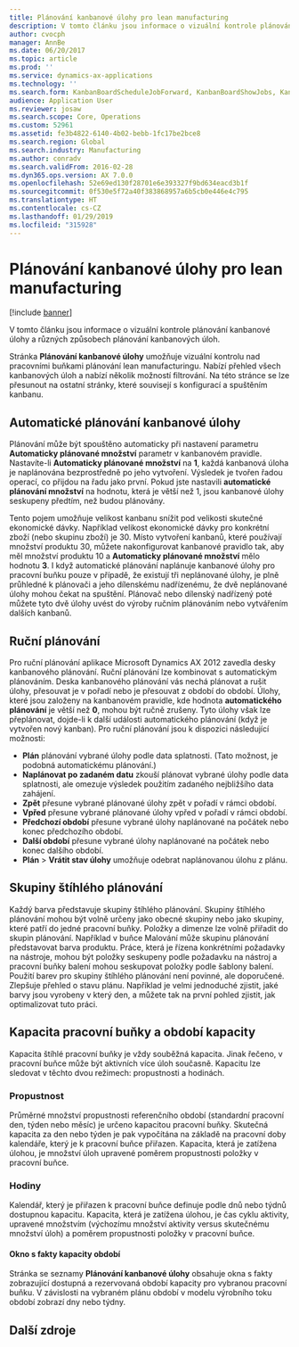 ```yaml
---
title: Plánování kanbanové úlohy pro lean manufacturing
description: V tomto článku jsou informace o vizuální kontrole plánování kanbanové úlohy a různých způsobech plánování kanbanových úloh.
author: cvocph
manager: AnnBe
ms.date: 06/20/2017
ms.topic: article
ms.prod: ''
ms.service: dynamics-ax-applications
ms.technology: ''
ms.search.form: KanbanBoardScheduleJobForward, KanbanBoardShowJobs, KanbanJobSchedulingListPage
audience: Application User
ms.reviewer: josaw
ms.search.scope: Core, Operations
ms.custom: 52961
ms.assetid: fe3b4822-6140-4b02-bebb-1fc17be2bce8
ms.search.region: Global
ms.search.industry: Manufacturing
ms.author: conradv
ms.search.validFrom: 2016-02-28
ms.dyn365.ops.version: AX 7.0.0
ms.openlocfilehash: 52e69ed130f28701e6e393327f9bd634eacd3b1f
ms.sourcegitcommit: 0f530e5f72a40f383868957a6b5cb0e446e4c795
ms.translationtype: HT
ms.contentlocale: cs-CZ
ms.lasthandoff: 01/29/2019
ms.locfileid: "315928"
---
```

# <a name="kanban-job-scheduling-for-lean-manufacturing"></a>Plánování kanbanové úlohy pro lean manufacturing

[!include [banner](../includes/banner.md)]

V tomto článku jsou informace o vizuální kontrole plánování kanbanové úlohy a různých způsobech plánování kanbanových úloh.  

Stránka **Plánování kanbanové úlohy** umožňuje vizuální kontrolu nad pracovními buňkami plánování lean manufacturingu. Nabízí přehled všech kanbanových úloh a nabízí několik možností filtrování. Na této stránce se lze přesunout na ostatní stránky, které souvisejí s konfigurací a spuštěním kanbanu.

## <a name="automatic-scheduling-of-kanban-jobs"></a>Automatické plánování kanbanové úlohy
Plánování může být spouštěno automaticky při nastavení parametru **Automaticky plánované množství** parametr v kanbanovém pravidle. Nastavíte-li **Automaticky plánované množství** na **1**, každá kanbanová úloha je naplánována bezprostředně po jeho vytvoření. Výsledek je tvořen řadou operací, co přijdou na řadu jako první. Pokud jste nastavili **automatické plánování množství** na hodnotu, která je větší než 1, jsou kanbanové úlohy seskupeny předtím, než budou plánovány. 

Tento pojem umožňuje velikost kanbanu snížit pod velikosti skutečné ekonomické dávky. Například velikost ekonomické dávky pro konkrétní zboží (nebo skupinu zboží) je 30. Místo vytvoření kanbanů, které používají množství produktu 30, můžete nakonfigurovat kanbanové pravidlo tak, aby měl množství produktu 10 a **Automaticky plánované množství** mělo hodnotu **3**. I když automatické plánování naplánuje kanbanové úlohy pro pracovní buňku pouze v případě, že existují tři neplánované úlohy, je plně průhledné k plánovači a jeho dílenskému nadřízenému, že dvě neplánované úlohy mohou čekat na spuštění. Plánovač nebo dílenský nadřízený poté můžete tyto dvě úlohy uvést do výroby ručním plánováním nebo vytvářením dalších kanbanů.

## <a name="manual-scheduling"></a>Ruční plánování
Pro ruční plánování aplikace Microsoft Dynamics AX 2012 zavedla desky kanbanového plánování. Ruční plánování lze kombinovat s automatickým plánováním. Deska kanbanového plánování vás nechá plánovat a rušit úlohy, přesouvat je v pořadí nebo je přesouvat z období do období. Úlohy, které jsou založeny na kanbanovém pravidle, kde hodnota **automatického plánování** je větší než **0**, mohou být ručně zrušeny. Tyto úlohy však lze přeplánovat, dojde-li k další události automatického plánování (když je vytvořen nový kanban). Pro ruční plánování jsou k dispozici následující možnosti:

-   **Plán** plánování vybrané úlohy podle data splatnosti. (Tato možnost, je podobná automatickému plánování.)
-   **Naplánovat po zadaném datu** zkouší plánovat vybrané úlohy podle data splatnosti, ale omezuje výsledek použitím zadaného nejbližšího data zahájení.
-   **Zpět** přesune vybrané plánované úlohy zpět v pořadí v rámci období.
-   **Vpřed** přesune vybrané plánované úlohy vpřed v pořadí v rámci období.
-   **Předchozí období** přesune vybrané úlohy naplánované na počátek nebo konec předchozího období.
-   **Další období** přesune vybrané úlohy naplánované na počátek nebo konec dalšího období.
-   **Plán** &gt; **Vrátit stav úlohy** umožňuje odebrat naplánovanou úlohu z plánu.

## <a name="lean-scheduling-groups"></a>Skupiny štíhlého plánování
Každý barva představuje skupiny štíhlého plánování. Skupiny štíhlého plánování mohou být volně určeny jako obecné skupiny nebo jako skupiny, které patří do jedné pracovní buňky. Položky a dimenze lze volně přiřadit do skupin plánování. Například v buňce Malování může skupinu plánování představovat barva produktu. Práce, která je řízena konkrétními požadavky na nástroje, mohou být položky seskupeny podle požadavku na nástroj a pracovní buňky balení mohou seskupovat položky podle šablony balení. Použití barev pro skupiny štíhlého plánování není povinné, ale doporučené. Zlepšuje přehled o stavu plánu. Například je velmi jednoduché zjistit, jaké barvy jsou vyrobeny v který den, a můžete tak na první pohled zjistit, jak optimalizovat tuto práci.

## <a name="work-cell-capacity-and-period-capacity"></a>Kapacita pracovní buňky a období kapacity
Kapacita štíhlé pracovní buňky je vždy souběžná kapacita. Jinak řečeno, v pracovní buňce může být aktivních více úloh současně. Kapacitu lze sledovat v těchto dvou režimech: propustnosti a hodinách.

### <a name="throughput"></a>Propustnost

Průměrné množství propustnosti referenčního období (standardní pracovní den, týden nebo měsíc) je určeno kapacitou pracovní buňky. Skutečná kapacita za den nebo týden je pak vypočítána na základě na pracovní doby kalendáře, který je k pracovní buňce přiřazen. Kapacita, která je zatížena úlohou, je množství úloh upravené poměrem propustnosti položky v pracovní buňce.

### <a name="hours"></a>Hodiny

Kalendář, který je přiřazen k pracovní buňce definuje podle dnů nebo týdnů dostupnou kapacitu. Kapacita, která je zatížena úlohou, je čas cyklu aktivity, upravené množstvím (výchozímu množství aktivity versus skutečnému množství úloh) a poměrem propustnosti položky v pracovní buňce.

#### <a name="period-capacity-factbox"></a>Okno s fakty kapacity období

Stránka se seznamy **Plánování kanbanové úlohy** obsahuje okna s fakty zobrazující dostupná a rezervovaná období kapacity pro vybranou pracovní buňku. V závislosti na vybraném plánu období v modelu výrobního toku období zobrazí dny nebo týdny.

<a name="additional-resources"></a>Další zdroje
--------



